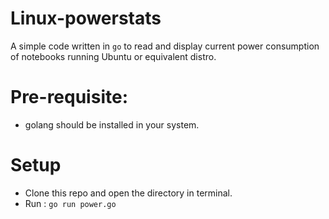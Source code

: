 # Linux-powerstats

A simple code written in `go` to read and display current power consumption of notebooks running Ubuntu or equivalent distro.

# Pre-requisite:

- golang should be installed in your system.

# Setup

- Clone this repo and open the directory in terminal.
- Run : 
`go run power.go`
